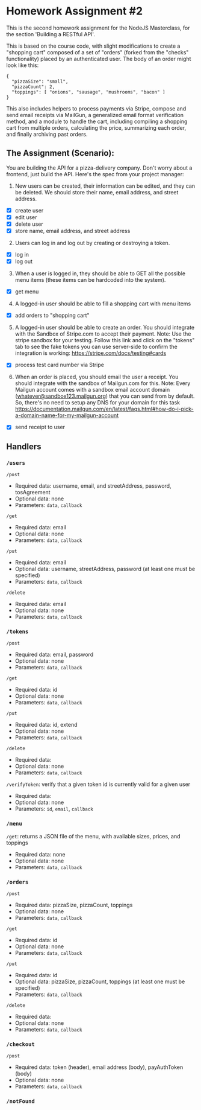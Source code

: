 # Homework Assignment #2

This is the second homework assignment for the NodeJS Masterclass, for the section 'Building a RESTful API'.

This is based on the course code, with slight modifications to create a "shopping cart" composed of a set of "orders" (forked from the "checks" functionality) placed by an authenticated user. The body of an order might look like this:

```
{
  "pizzaSize": "small",
  "pizzaCount": 2,
  "toppings": [ "onions", "sausage", "mushrooms", "bacon" ]
}
```

This also includes helpers to process payments via Stripe, compose and send email receipts via MailGun, a generalized email format verification method, and a module to handle the cart, including compiling a shopping cart from multiple orders, calculating the price, summarizing each order, and finally archiving past orders.

## The Assignment (Scenario):

You are building the API for a pizza-delivery company. Don't worry about a frontend, just build the API. Here's the spec from your project manager:

1. New users can be created, their information can be edited, and they can be deleted. We should store their name, email address, and street address.
- [x] create user
- [x] edit user
- [x] delete user
- [x] store name, email address, and street address
2. Users can log in and log out by creating or destroying a token.
- [x] log in
- [x] log out
3. When a user is logged in, they should be able to GET all the possible menu items (these items can be hardcoded into the system).
- [x] get menu
4. A logged-in user should be able to fill a shopping cart with menu items
- [x] add orders to "shopping cart"
5. A logged-in user should be able to create an order. You should integrate with the Sandbox of Stripe.com to accept their payment. Note: Use the stripe sandbox for your testing. Follow this link and click on the "tokens" tab to see the fake tokens you can use server-side to confirm the integration is working: https://stripe.com/docs/testing#cards
- [x] process test card number via Stripe
6. When an order is placed, you should email the user a receipt. You should integrate with the sandbox of Mailgun.com for this. Note: Every Mailgun account comes with a sandbox email account domain (whatever@sandbox123.mailgun.org) that you can send from by default. So, there's no need to setup any DNS for your domain for this task https://documentation.mailgun.com/en/latest/faqs.html#how-do-i-pick-a-domain-name-for-my-mailgun-account
- [x] send receipt to user

## Handlers
### `/users`

`/post`
- Required data: username, email, and streetAddress, password, tosAgreement
- Optional data: none
- Parameters: `data`, `callback`

`/get`
- Required data: email
- Optional data: none
- Parameters: `data`, `callback`

`/put`
- Required data: email
- Optional data: username, streetAddress, password (at least one must be specified)
- Parameters: `data`, `callback`

`/delete`
- Required data: email
- Optional data: none
- Parameters: `data`, `callback`

### `/tokens`

`/post`
- Required data: email, password
- Optional data: none
- Parameters: `data`, `callback`

`/get`
- Required data: id
- Optional data: none
- Parameters: `data`, `callback`

`/put`
- Required data: id, extend
- Optional data: none
- Parameters: `data`, `callback`

`/delete`
- Required data:
- Optional data: none
- Parameters: `data`, `callback`

`/verifyToken`: verify that a given token id is currently valid for a given user
- Required data:
- Optional data: none
- Parameters: `id`, `email`, `callback`

### `/menu`
`/get`: returns a JSON file of the menu, with available sizes, prices, and toppings
- Required data: none
- Optional data: none
- Parameters: `data`, `callback`

### `/orders`
`/post`
- Required data: pizzaSize, pizzaCount, toppings
- Optional data: none
- Parameters: `data`, `callback`

`/get`
- Required data: id
- Optional data: none
- Parameters: `data`, `callback`

`/put`
- Required data: id
- Optional data: pizzaSize, pizzaCount, toppings (at least one must be specified)
- Parameters: `data`, `callback`

`/delete`
- Required data:
- Optional data: none
- Parameters: `data`, `callback`

### `/checkout`
`/post`
- Required data: token (header), email address (body), payAuthToken (body)
- Optional data: none
- Parameters: `data`, `callback`

### `/notFound`
